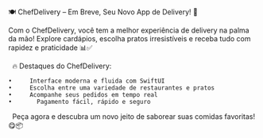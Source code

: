 🍽️ ChefDelivery – Em Breve, Seu Novo App de Delivery! 🚀


Com o ChefDelivery, você tem a melhor experiência de delivery na palma da mão! Explore cardápios, escolha pratos irresistíveis e receba tudo com rapidez e praticidade 📊✅


  🔥 Destaques do ChefDelivery: 



    •	  Interface moderna e fluida com SwiftUI
    •	  Escolha entre uma variedade de restaurantes e pratos
    •	  Acompanhe seus pedidos em tempo real
    •       Pagamento fácil, rápido e seguro



  Peça agora e descubra um novo jeito de saborear suas comidas favoritas! 😋📦
